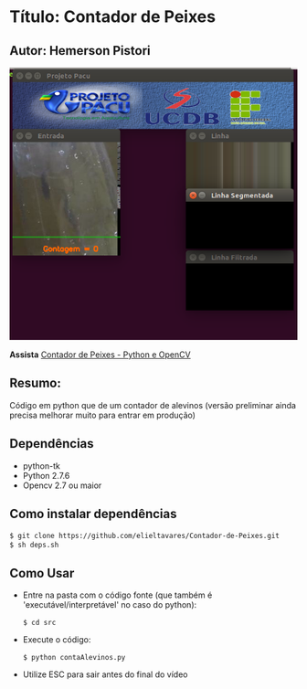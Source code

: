# Título: Contador de Peixes
## Autor: Hemerson Pistori

![Constador-de-Peixes](https://github.com/elieltavares/Contador-de-Peixes/raw/master/imagem/projetopacu.png)

**Assista**  [Contador de Peixes - Python e OpenCV](https://www.youtube.com/watch?v=8U8WvXuwUoQ)

## Resumo: 

Código em python que de um contador de alevinos (versão preliminar ainda precisa melhorar muito para entrar em produção)

## Dependências

- python-tk
- Python 2.7.6 
- Opencv 2.7 ou maior

## Como instalar dependências
  ```
  $ git clone https://github.com/elieltavares/Contador-de-Peixes.git
  $ sh deps.sh
  ```
## Como Usar
 
- Entre na pasta com o código fonte (que também é 'executável/interpretável' no caso do python):
  ``` 
  $ cd src 
  ```  
- Execute o código: 
  ```
  $ python contaAlevinos.py 
  ```
- Utilize ESC para sair antes do final do vídeo 



